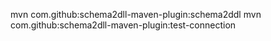 mvn com.github:schema2dll-maven-plugin:schema2ddl
mvn com.github:schema2dll-maven-plugin:test-connection